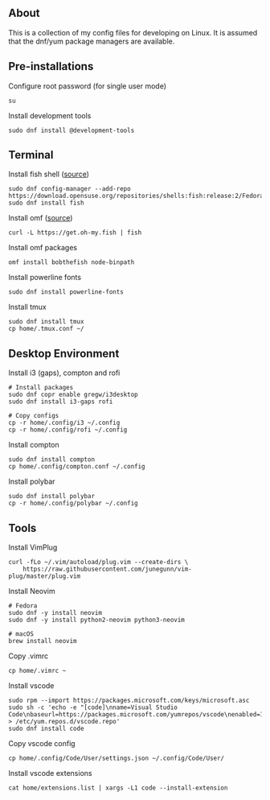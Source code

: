 ## About

This is a collection of my config files for developing on Linux. It is assumed that the dnf/yum package managers are available.

## Pre-installations

Configure root password (for single user mode)

    su

Install development tools

    sudo dnf install @development-tools

## Terminal

Install fish shell ([source](https://software.opensuse.org/download.html?project=shells%3Afish%3Arelease%3A2&package=fish))

    sudo dnf config-manager --add-repo https://download.opensuse.org/repositories/shells:fish:release:2/Fedora_27/shells:fish:release:2.repo
    sudo dnf install fish

Install omf ([source](https://github.com/oh-my-fish/oh-my-fish))

    curl -L https://get.oh-my.fish | fish

Install omf packages

    omf install bobthefish node-binpath

Install powerline fonts

    sudo dnf install powerline-fonts

Install tmux

    sudo dnf install tmux
    cp home/.tmux.conf ~/

## Desktop Environment

Install i3 (gaps), compton and rofi

    # Install packages
    sudo dnf copr enable gregw/i3desktop
    sudo dnf install i3-gaps rofi

    # Copy configs
    cp -r home/.config/i3 ~/.config
    cp -r home/.config/rofi ~/.config
    
Install compton

    sudo dnf install compton
    cp home/.config/compton.conf ~/.config

Install polybar

    sudo dnf install polybar
    cp -r home/.config/polybar ~/.config


## Tools

Install VimPlug

    curl -fLo ~/.vim/autoload/plug.vim --create-dirs \
        https://raw.githubusercontent.com/junegunn/vim-plug/master/plug.vim

Install Neovim

    # Fedora
    sudo dnf -y install neovim
    sudo dnf -y install python2-neovim python3-neovim

    # macOS
    brew install neovim

Copy .vimrc

    cp home/.vimrc ~

Install vscode

    sudo rpm --import https://packages.microsoft.com/keys/microsoft.asc
    sudo sh -c 'echo -e "[code]\nname=Visual Studio Code\nbaseurl=https://packages.microsoft.com/yumrepos/vscode\nenabled=1\ngpgcheck=1\ngpgkey=https://packages.microsoft.com/keys/microsoft.asc" > /etc/yum.repos.d/vscode.repo'
    sudo dnf install code

Copy vscode config

    cp home/.config/Code/User/settings.json ~/.config/Code/User/

Install vscode extensions

    cat home/extensions.list | xargs -L1 code --install-extension
